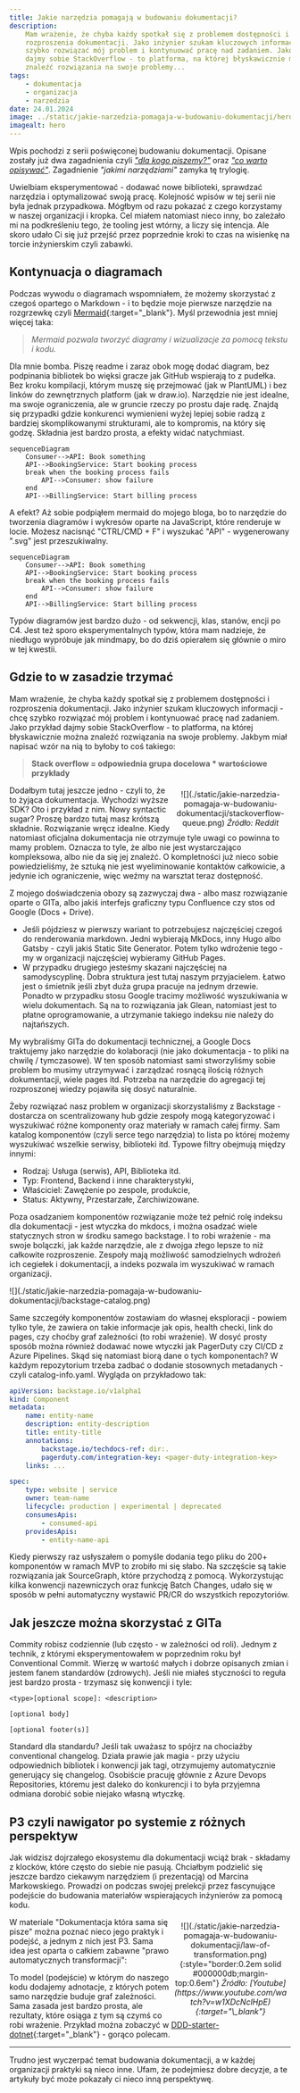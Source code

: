 ```yaml
---
title: Jakie narzędzia pomagają w budowaniu dokumentacji?
description:
    Mam wrażenie, że chyba każdy spotkał się z problemem dostępności i
    rozproszenia dokumentacji. Jako inżynier szukam kluczowych informacji - chcę
    szybko rozwiązać mój problem i kontynuować pracę nad zadaniem. Jako przykład
    dajmy sobie StackOverflow - to platforma, na której błyskawicznie można
    znaleźć rozwiązania na swoje problemy...
tags:
    - dokumentacja
    - organizacja
    - narzedzia
date: 24.01.2024
image: ../static/jakie-narzedzia-pomagaja-w-budowaniu-dokumentacji/hero.jpg
imagealt: hero
---
```


Wpis pochodzi z serii poświęconej budowaniu dokumentacji. Opisane zostały już
dwa zagadnienia czyli
_["dla kogo piszemy?"](./dla-kogo-piszemy-dokumentacje.md)_ oraz
_["co warto opisywać"](./co-dokumentujemy-a-co-powinnismy.md)_. Zagadnienie
_"jakimi narzędziami"_ zamyka tę trylogię.

Uwielbiam eksperymentować - dodawać nowe biblioteki, sprawdzać narzędzia i
optymalizować swoją pracę. Kolejność wpisów w tej serii nie była jednak
przypadkowa. Mógłbym od razu pokazać z czego korzystamy w naszej organizacji i
kropka. Cel miałem natomiast nieco inny, bo zależało mi na podkreśleniu tego, że
tooling jest wtórny, a liczy się intencja. Ale skoro udało Ci się już przejść
przez poprzednie kroki to czas na wisienkę na torcie inżynierskim czyli zabawki.

## Kontynuacja o diagramach

Podczas wywodu o diagramach wspomniałem, że możemy skorzystać z czegoś opartego
o Markdown - i to będzie moje pierwsze narzędzie na rozgrzewkę czyli
[Mermaid](https://mermaid.js.org/intro/){:target="\_blank"}. Myśl przewodnia
jest mniej więcej taka:

> _Mermaid pozwala tworzyć diagramy i wizualizacje za pomocą tekstu i kodu._

Dla mnie bomba. Piszę readme i zaraz obok mogę dodać diagram, bez podpinania
bibliotek bo więksi gracze jak GitHub wspierają to z pudełka. Bez kroku
kompilacji, którym muszę się przejmować (jak w PlantUML) i bez linków do
zewnętrznych platform (jak w draw.io). Narzędzie nie jest idealne, ma swoje
ograniczenia, ale w gruncie rzeczy po prostu daje radę. Znajdą się przypadki
gdzie konkurenci wymienieni wyżej lepiej sobie radzą z bardziej skomplikowanymi
strukturami, ale to kompromis, na który się godzę. Składnia jest bardzo prosta,
a efekty widać natychmiast.

```text
sequenceDiagram
    Consumer-->API: Book something
    API-->BookingService: Start booking process
    break when the booking process fails
        API-->Consumer: show failure
    end
    API-->BillingService: Start billing process
```

A efekt? Aż sobie podpiąłem mermaid do mojego bloga, bo to narzędzie do
tworzenia diagramów i wykresów oparte na JavaScript, które renderuje w locie.
Możesz nacisnąć "CTRL/CMD + F" i wyszukać "API" - wygenerowany ".svg" jest
przeszukiwalny.

```mermaid
sequenceDiagram
    Consumer-->API: Book something
    API-->BookingService: Start booking process
    break when the booking process fails
        API-->Consumer: show failure
    end
    API-->BillingService: Start billing process
```

Typów diagramów jest bardzo dużo - od sekwencji, klas, stanów, encji po C4. Jest
też sporo eksperymentalnych typów, która mam nadzieje, że niedługo wypróbuje jak
mindmapy, bo do dziś opierałem się głównie o miro w tej kwestii.

## Gdzie to w zasadzie trzymać

Mam wrażenie, że chyba każdy spotkał się z problemem dostępności i rozproszenia
dokumentacji. Jako inżynier szukam kluczowych informacji - chcę szybko rozwiązać
mój problem i kontynuować pracę nad zadaniem. Jako przykład dajmy sobie
StackOverflow - to platforma, na której błyskawicznie można znaleźć rozwiązania
na swoje problemy. Jakbym miał napisać wzór na nią to byłoby to coś takiego:

> **Stack overflow = odpowiednia grupa docelowa \* wartościowe przykłady**

<!-- markdownlint-disable -->
<span style="float:right;width:40%;margin:0.5em;text-align:center">
![](./static/jakie-narzedzia-pomagaja-w-budowaniu-dokumentacji/stackoverflow-queue.png)
    <em>Źródło: Reddit</em>
</span> 
<!-- markdownlint-restore -->

Dodałbym tutaj jeszcze jedno - czyli to, że to żyjąca dokumentacja. Wychodzi
wyższe SDK? Oto i przykład z nim. Nowy syntactic sugar? Proszę bardzo tutaj masz
krótszą składnie. Rozwiązanie wręcz idealne. Kiedy natomiast oficjalna
dokumentacja nie otrzymuje tyle uwagi co powinna to mamy problem. Oznacza to
tyle, że albo nie jest wystarczająco kompleksowa, albo nie da się jej znaleźć. O
kompletności już nieco sobie powiedzieliśmy, że sztuką nie jest wyeliminowanie
kontaktów całkowicie, a jedynie ich ograniczenie, więc weźmy na warsztat teraz
dostępność.

Z mojego doświadczenia obozy są zazwyczaj dwa - albo masz rozwiązanie oparte o
GITa, albo jakiś interfejs graficzny typu Confluence czy stos od Google (Docs +
Drive).

-   Jeśli pójdziesz w pierwszy wariant to potrzebujesz najczęściej czegoś do
    renderowania markdown. Jedni wybierają MkDocs, inny Hugo albo Gatsby - czyli
    jakiś Static Site Generator. Potem tylko wdrożenie tego - my w organizacji
    najczęściej wybieramy GitHub Pages.
-   W przypadku drugiego jesteśmy skazani najczęściej na samodyscyplinę. Dobra
    struktura jest tutaj naszym przyjacielem. Łatwo jest o śmietnik jeśli zbyt
    duża grupa pracuje na jednym drzewie. Ponadto w przypadku stosu Google
    tracimy możliwość wyszukiwania w wielu dokumentach. Są na to rozwiązania jak
    Glean, natomiast jest to płatne oprogramowanie, a utrzymanie takiego indeksu
    nie należy do najtańszych.

My wybraliśmy GITa do dokumentacji technicznej, a Google Docs traktujemy jako
narzędzie do kolaboracji (nie jako dokumentacja - to pliki na chwilę /
tymczasowe). W ten sposób natomiast sami stworzyliśmy sobie problem bo musimy
utrzymywać i zarządzać rosnącą ilością różnych dokumentacji, wiele pages itd.
Potrzeba na narzędzie do agregacji tej rozproszonej wiedzy pojawiła się dosyć
naturalnie.

Żeby rozwiązać nasz problem w organizacji skorzystaliśmy z Backstage - dostarcza
on scentralizowany hub gdzie zespoły mogą kategoryzować i wyszukiwać różne
komponenty oraz materiały w ramach całej firmy. Sam katalog komponentów (czyli
serce tego narzędzia) to lista po której możemy wyszukiwać wszelkie serwisy,
biblioteki itd. Typowe filtry obejmują między innymi:

-   Rodzaj: Usługa (serwis), API, Biblioteka itd.
-   Typ: Frontend, Backend i inne charakterystyki,
-   Właściciel: Zawężenie po zespole, produkcie,
-   Status: Aktywny, Przestarzałe, Zarchiwizowane.

Poza osadzaniem komponentów rozwiązanie może też pełnić rolę indeksu dla
dokumentacji - jest wtyczka do mkdocs, i można osadzać wiele statycznych stron w
środku samego backstage. I to robi wrażenie - ma swoje bolączki, jak każde
narzędzie, ale z dwojga złego lepsze to niż całkowite rozproszenie. Zespoły mają
możliwość samodzielnych wdrożeń ich cegiełek i dokumentacji, a indeks pozwala im
wyszukiwać w ramach organizacji.

<!-- markdownlint-disable -->
<span style="width:100%;margin:0.5em 0;text-align:center">
![](./static/jakie-narzedzia-pomagaja-w-budowaniu-dokumentacji/backstage-catalog.png)
</span> 
<!-- markdownlint-restore -->

Same szczegóły komponentów zostawiam do własnej eksploracji - powiem tylko tyle,
że zawiera on takie informacje jak opis, health checki, link do pages, czy
choćby graf zależności (to robi wrażenie). W dosyć prosty sposób można również
dodawać nowe wtyczki jak PagerDuty czy CI/CD z Azure Pipelines. Skąd się
natomiast biorą dane o tych komponentach? W każdym repozytorium trzeba zadbać o
dodanie stosownych metadanych - czyli catalog-info.yaml. Wygląda on przykładowo
tak:

```yaml
apiVersion: backstage.io/v1alpha1
kind: Component
metadata:
    name: entity-name
    description: entity-description
    title: entity-title
    annotations:
        backstage.io/techdocs-ref: dir:.
        pagerduty.com/integration-key: <pager-duty-integration-key>
    links: ...

spec:
    type: website | service
    owner: team-name
    lifecycle: production | experimental | deprecated
    consumesApis:
        - consumed-api
    providesApis:
        - entity-name-api
```

Kiedy pierwszy raz usłyszałem o pomyśle dodania tego pliku do 200+ komponentów w
ramach MVP to zrobiło mi się słabo. Na szczęście są takie rozwiązania jak
SourceGraph, które przychodzą z pomocą. Wykorzystując kilka konwencji
nazewniczych oraz funkcję Batch Changes, udało się w sposób w pełni automatyczny
wystawić PR/CR do wszystkich repozytoriów.

## Jak jeszcze można skorzystać z GITa

Commity robisz codziennie (lub często - w zależności od roli). Jednym z technik,
z którymi eksperymentowałem w poprzednim roku był Conventional Commit. Wierzę w
wartość małych i dobrze opisanych zmian i jestem fanem standardów (zdrowych).
Jeśli nie miałeś styczności to reguła jest bardzo prosta - trzymasz się
konwencji i tyle:

```text
<type>[optional scope]: <description>

[optional body]

[optional footer(s)]
```

Standard dla standardu? Jeśli tak uważasz to spójrz na chociażby conventional
changelog. Działa prawie jak magia - przy użyciu odpowiednich bibliotek i
konwencji jak tagi, otrzymujemy automatycznie generujący się changelog.
Osobiście pracuję głównie z Azure Devops Repositories, któremu jest daleko do
konkurencji i to była przyjemna odmiana dorobić sobie niejako własną wtyczkę.

## P3 czyli nawigator po systemie z różnych perspektyw

Jak widzisz dojrzałego ekosystemu dla dokumentacji wciąż brak - składamy z
klocków, które często do siebie nie pasują. Chciałbym podzielić się jeszcze
bardzo ciekawym narzędziem (i prezentacją) od Marcina Markowskiego. Prowadzi on
podczas swojej prelekcji przez fascynujące podejście do budowania materiałów
wspierających inżynierów za pomocą kodu. 

<!-- markdownlint-disable -->
<span style="float:right;width:40%;margin:0.5em;text-align:center">
![](./static/jakie-narzedzia-pomagaja-w-budowaniu-dokumentacji/law-of-transformation.png){:style="border:0.2em solid #000000db;margin-top:0.6em"} 
    <em>Źródło: 
    [Youtube](https://www.youtube.com/watch?v=w1XDcNclHpE){:target="\_blank"}
    </em>
</span> 
<!-- markdownlint-restore -->


W materiale "Dokumentacja która sama
się pisze" można poznać nieco jego praktyk i podejść, a jednym z nich jest P3. Sama idea jest oparta o całkiem zabawne "prawo automatycznych transformacji":


To model (podejście) w którym do naszego kodu dodajemy adnotacje, z których
potem samo narzędzie buduje graf zależności. Sama zasada jest bardzo prosta, ale
rezultaty, które osiąga z tym są czymś co robi wrażenie. Przykład można zobaczyć
w [DDD-starter-dotnet](https://github.com/itlibrium/DDD-starter-dotnet){:target="\_blank"} - gorąco polecam.

---

Trudno jest wyczerpać temat budowania dokumentacji, a w każdej organizacji
praktyki są nieco inne. Ufam, że podejmiesz dobre decyzje, a te artykuły być
może pokazały ci nieco inną perspektywę.
